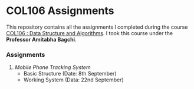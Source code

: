 # COL106 Assignments

This repository contains all the assignments I completed during the course [COL106 : Data Structure and Algorithms](http://www.cse.iitd.ernet.in/~bagchi/courses/COL106_18-19/). I took this course under the **Professor Amitabha Bagchi**.

### Assignments

1. *Mobile Phone Tracking System*
   - Basic Structure (Date: 8th September)
   - Working System (Data: 22nd September)
